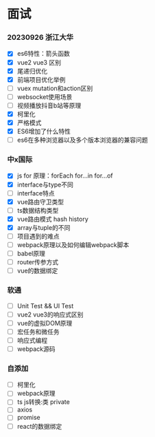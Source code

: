 # 面试

### 20230926 浙江大华
- [x] es6特性：箭头函数
- [x] vue2 vue3 区别
- [x] 尾递归优化 
- [x] 前端项目优化举例
- [ ] vuex mutation和action区别
- [ ] websocket使用场景
- [ ] 视频播放抖音b站等原理
- [x] 柯里化
- [x] 严格模式
- [x] ES6增加了什么特性
- [ ] es6在多种浏览器以及多个版本浏览器的兼容问题
### 中x国际
- [x] js for 原理：forEach for...in for...of
- [x] interface与type不同
- [ ] interface特点
- [x] vue路由守卫类型
- [ ] ts数据结构类型
- [x] vue路由模式 hash history
- [x] array与tuple的不同
- [ ] 项目遇到的难点
- [ ] webpack原理以及如何编辑webpack脚本
- [ ] babel原理
- [ ] router传参方式
- [ ] vue的数据绑定
### 软通
- [ ] Unit Test && UI Test
- [ ] vue2 vue3的响应式区别
- [ ] vue的虚拟DOM原理
- [ ] 宏任务和微任务
- [ ] 响应式编程
- [ ] webpack源码
### 自添加
- [ ] 柯里化
- [ ] webpack原理
- [ ] ts js转换:类 private
- [ ] axios
- [ ] promise
- [ ] react的数据绑定